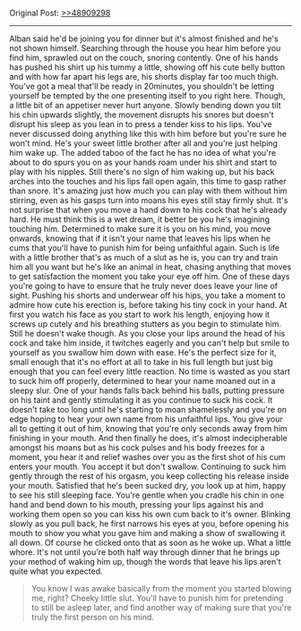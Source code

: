 Original Post: [>>48909298](https://warosu.org/vt/thread/S48836080#p48909298)
***
Alban said he'd be joining you for dinner but it's almost finished and he's not shown himself. Searching through the house you hear him before you find him, sprawled out on the couch, snoring contently. One of his hands has pushed his shirt up his tummy a little, showing off his cute belly button and with how far apart his legs are, his shorts display far too much thigh. You've got a meal that'll be ready in 20minutes, you shouldn't be letting yourself be tempted by the one presenting itself to you right here. Though, a little bit of an appetiser never hurt anyone. Slowly bending down you tilt his chin upwards slightly, the movement disrupts his snores but doesn't disrupt his sleep as you lean in to press a tender kiss to his lips. You've never discussed doing anything like this with him before but you're sure he won't mind. He's your sweet little brother after all and you're just helping him wake up. The added taboo of the fact he has no idea of what you're about to do spurs you on as your hands roam under his shirt and start to play with his nipples. Still there's no sign of him waking up, but his back arches into the touches and his lips fall open again, this time to gasp rather than snore.
It's amazing just how much you can play with them without him stirring, even as his gasps turn into moans his eyes still stay firmly shut. It's not surprise that when you move a hand down to his cock that he's already hard. He must think this is a wet dream, it better be you he's imagining touching him. Determined to make sure it is you on his mind, you move onwards, knowing that if it isn't your name that leaves his lips when he cums that you'll have to punish him for being unfaithful again. Such is life with a little brother that's as much of a slut as he is, you can try and train him all you want but he's like an animal in heat, chasing anything that moves to get satisfaction the moment you take your eye off him. One of these days you're going to have to ensure that he truly never does leave your line of sight.
Pushing his shorts and underwear off his hips, you take a moment to admire how cute his erection is, before taking his tiny cock in your hand. At first you watch his face as you start to work his length, enjoying how it screws up cutely and his breathing stutters as you begin to stimulate him. Still he doesn't wake though. As you close your lips around the head of his cock and take him inside, it twitches eagerly and you can't help but smile to yourself as you swallow him down with ease. He's the perfect size for it, small enough that it's no effort at all to take in his full length but just big enough that you can feel every little reaction. No time is wasted as you start to suck him off properly, determined to hear your name moaned out in a sleepy slur. One of your hands falls back behind his balls, putting pressure on his taint and gently stimulating it as you continue to suck his cock. It doesn't take too long until he's starting to moan shamelessly and you're on edge hoping to hear your own name from his unfaithful lips. You give your all to getting it out of him, knowing that you're only seconds away from him finishing in your mouth.
And then finally he does, it's almost indecipherable amongst his moans but as his cock pulses and his body freezes for a moment, you hear it and relief washes over you as the first shot of his cum enters your mouth. You accept it but don't swallow. Continuing to suck him gently through the rest of his orgasm, you keep collecting his release inside your mouth. Satisfied that he's been sucked dry, you look up at him, happy to see his still sleeping face. You're gentle when you cradle his chin in one hand and bend down to his mouth, pressing your lips against his and working them open so you can kiss his own cum back to it's owner. Blinking slowly as you pull back, he first narrows his eyes at you, before opening his mouth to show you what you gave him and making a show of swallowing it all down. Of course he clicked onto that as soon as he woke up. What a little whore.
It's not until you're both half way through dinner that he brings up your method of waking him up, though the words that leave his lips aren't quite what you expected.
>You know I was awake basically from the moment you started blowing me, right?
Cheeky little slut. You'll have to punish him for pretending to still be asleep later, and find another way of making sure that you're truly the first person on his mind.